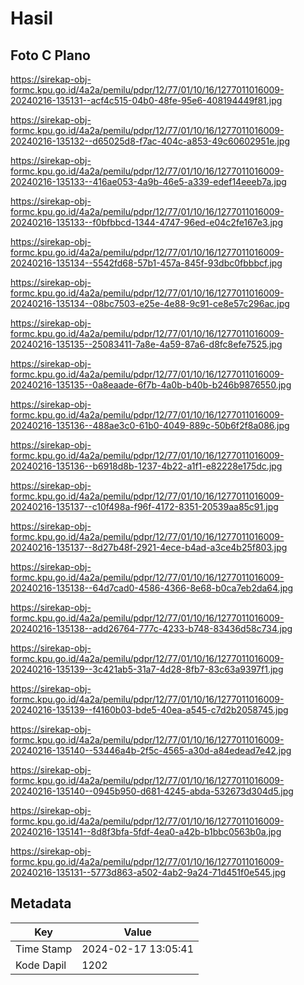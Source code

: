 # Hasil

## Foto C Plano

https://sirekap-obj-formc.kpu.go.id/4a2a/pemilu/pdpr/12/77/01/10/16/1277011016009-20240216-135131--acf4c515-04b0-48fe-95e6-408194449f81.jpg

https://sirekap-obj-formc.kpu.go.id/4a2a/pemilu/pdpr/12/77/01/10/16/1277011016009-20240216-135132--d65025d8-f7ac-404c-a853-49c60602951e.jpg

https://sirekap-obj-formc.kpu.go.id/4a2a/pemilu/pdpr/12/77/01/10/16/1277011016009-20240216-135133--416ae053-4a9b-46e5-a339-edef14eeeb7a.jpg

https://sirekap-obj-formc.kpu.go.id/4a2a/pemilu/pdpr/12/77/01/10/16/1277011016009-20240216-135133--f0bfbbcd-1344-4747-96ed-e04c2fe167e3.jpg

https://sirekap-obj-formc.kpu.go.id/4a2a/pemilu/pdpr/12/77/01/10/16/1277011016009-20240216-135134--5542fd68-57b1-457a-845f-93dbc0fbbbcf.jpg

https://sirekap-obj-formc.kpu.go.id/4a2a/pemilu/pdpr/12/77/01/10/16/1277011016009-20240216-135134--08bc7503-e25e-4e88-9c91-ce8e57c296ac.jpg

https://sirekap-obj-formc.kpu.go.id/4a2a/pemilu/pdpr/12/77/01/10/16/1277011016009-20240216-135135--25083411-7a8e-4a59-87a6-d8fc8efe7525.jpg

https://sirekap-obj-formc.kpu.go.id/4a2a/pemilu/pdpr/12/77/01/10/16/1277011016009-20240216-135135--0a8eaade-6f7b-4a0b-b40b-b246b9876550.jpg

https://sirekap-obj-formc.kpu.go.id/4a2a/pemilu/pdpr/12/77/01/10/16/1277011016009-20240216-135136--488ae3c0-61b0-4049-889c-50b6f2f8a086.jpg

https://sirekap-obj-formc.kpu.go.id/4a2a/pemilu/pdpr/12/77/01/10/16/1277011016009-20240216-135136--b6918d8b-1237-4b22-a1f1-e82228e175dc.jpg

https://sirekap-obj-formc.kpu.go.id/4a2a/pemilu/pdpr/12/77/01/10/16/1277011016009-20240216-135137--c10f498a-f96f-4172-8351-20539aa85c91.jpg

https://sirekap-obj-formc.kpu.go.id/4a2a/pemilu/pdpr/12/77/01/10/16/1277011016009-20240216-135137--8d27b48f-2921-4ece-b4ad-a3ce4b25f803.jpg

https://sirekap-obj-formc.kpu.go.id/4a2a/pemilu/pdpr/12/77/01/10/16/1277011016009-20240216-135138--64d7cad0-4586-4366-8e68-b0ca7eb2da64.jpg

https://sirekap-obj-formc.kpu.go.id/4a2a/pemilu/pdpr/12/77/01/10/16/1277011016009-20240216-135138--add26764-777c-4233-b748-83436d58c734.jpg

https://sirekap-obj-formc.kpu.go.id/4a2a/pemilu/pdpr/12/77/01/10/16/1277011016009-20240216-135139--3c421ab5-31a7-4d28-8fb7-83c63a9397f1.jpg

https://sirekap-obj-formc.kpu.go.id/4a2a/pemilu/pdpr/12/77/01/10/16/1277011016009-20240216-135139--f4160b03-bde5-40ea-a545-c7d2b2058745.jpg

https://sirekap-obj-formc.kpu.go.id/4a2a/pemilu/pdpr/12/77/01/10/16/1277011016009-20240216-135140--53446a4b-2f5c-4565-a30d-a84edead7e42.jpg

https://sirekap-obj-formc.kpu.go.id/4a2a/pemilu/pdpr/12/77/01/10/16/1277011016009-20240216-135140--0945b950-d681-4245-abda-532673d304d5.jpg

https://sirekap-obj-formc.kpu.go.id/4a2a/pemilu/pdpr/12/77/01/10/16/1277011016009-20240216-135141--8d8f3bfa-5fdf-4ea0-a42b-b1bbc0563b0a.jpg

https://sirekap-obj-formc.kpu.go.id/4a2a/pemilu/pdpr/12/77/01/10/16/1277011016009-20240216-135131--5773d863-a502-4ab2-9a24-71d451f0e545.jpg


## Metadata

| Key        | Value               |
| ---------- | ------------------- |
| Time Stamp | 2024-02-17 13:05:41 |
| Kode Dapil | 1202                |




